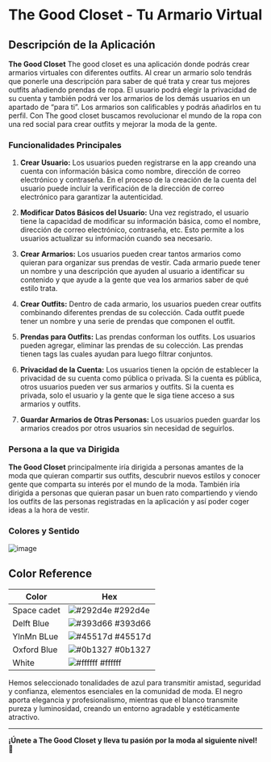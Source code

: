 # The Good Closet - Tu Armario Virtual

## Descripción de la Aplicación

**The Good Closet** The good closet es una aplicación donde podrás crear armarios virtuales con diferentes outfits.
Al crear un armario solo tendrás que ponerle una descripción para saber de qué trata y crear tus mejores outfits añadiendo prendas de ropa.
El usuario podrá elegir la privacidad de su cuenta y también podrá ver los armarios de los demás usuarios en un apartado de “para ti”.
Los armarios son calificables y podrás añadirlos en tu perfil.
Con The good closet buscamos revolucionar el mundo de la ropa con una red social para crear outfits y mejorar la moda de la gente.

### Funcionalidades Principales

1. **Crear Usuario:** Los usuarios pueden registrarse en la app creando una cuenta con información básica como nombre, dirección de correo electrónico y contraseña. En el proceso de la creación de la cuenta del usuario puede incluir la verificación de la dirección de correo electrónico para garantizar la autenticidad.

2. **Modificar Datos Básicos del Usuario:** Una vez registrado, el usuario tiene la capacidad de modificar su información básica, como el nombre, dirección de correo electrónico, contraseña, etc. Esto permite a los usuarios actualizar su información cuando sea necesario.

3. **Crear Armarios:** Los usuarios pueden crear tantos armarios como quieran para organizar sus prendas de vestir. Cada armario puede tener un nombre y una descripción que ayuden al usuario a identificar su contenido y que ayude a la gente que vea los armarios saber de qué estilo trata.

4. **Crear Outfits:** Dentro de cada armario, los usuarios pueden crear outfits combinando diferentes prendas de su colección. Cada outfit puede tener un nombre y una serie de prendas que componen el outfit.
  
5. **Prendas para Outfits:** Las prendas conforman los outfits. Los usuarios pueden agregar, eliminar las prendas de su colección. Las prendas tienen tags las cuales ayudan para luego filtrar conjuntos.

6. **Privacidad de la Cuenta:** Los usuarios tienen la opción de establecer la privacidad de su cuenta como pública o privada. Si la cuenta es pública, otros usuarios pueden ver sus armarios y outfits. Si la cuenta es privada, solo el usuario y la gente que le siga tiene acceso a sus armarios y outfits.

7. **Guardar Armarios de Otras Personas:** Los usuarios pueden guardar los armarios 	creados por otros usuarios sin necesidad de seguirlos.

### Persona a la que va Dirigida

**The Good Closet** principalmente iría dirigida a personas amantes de la moda que quieran compartir sus outfits, descubrir nuevos estilos y conocer gente que comparta su interés por el mundo de la moda.
También iría dirigida a personas que quieran pasar un buen rato compartiendo y viendo los outfits de las personas registradas en la aplicación y así poder coger ideas a la hora de vestir.


### Colores y Sentido
![image](https://github.com/Chettyninho/ClosetLogic/assets/132547532/60ba5141-ad70-4132-b6a3-41646bb9de65)


## Color Reference

| Color             | Hex                                                                |
| ----------------- | ------------------------------------------------------------------ |
| Space cadet | ![#292d4e](https://via.placeholder.com/10/292d4e?text=+) #292d4e |
| Delft Blue | ![#393d66](https://via.placeholder.com/10/393d66?text=+) #393d66 |
| YlnMn BLue | ![#45517d](https://via.placeholder.com/10/45517d?text=+) #45517d |
| Oxford Blue | ![#0b1327](https://via.placeholder.com/10/0b1327?text=+) #0b1327 |
| White | ![#ffffff](https://via.placeholder.com/10/ffffff?text=+) #ffffff |





Hemos seleccionado tonalidades de azul para transmitir amistad, seguridad y confianza, elementos esenciales en la comunidad de moda. El negro aporta elegancia y profesionalismo, mientras que el blanco transmite pureza y luminosidad, creando un entorno agradable y estéticamente atractivo.

---

**¡Únete a The Good Closet y lleva tu pasión por la moda al siguiente nivel!** 🌟
